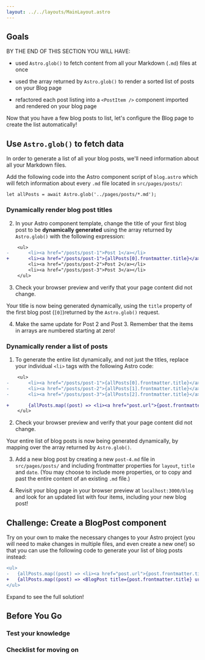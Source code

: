 ```yaml
---
layout: ../../layouts/MainLayout.astro
---
```


## Goals

BY THE END OF THIS SECTION YOU WILL HAVE:

- used `Astro.glob()` to fetch content from all your Markdown (`.md`) files at once

- used the array returned by `Astro.glob()` to render a sorted list of posts on your Blog page

- refactored each post listing into a `<PostItem />` component imported and rendered on your blog page

Now that you have a few blog posts to list, let's configure the Blog page to create the list automatically!

## Use `Astro.glob()` to fetch data

In order to generate a list of all your blog posts, we'll need information about all your Markdown files.

Add the following code into the Astro component script of `blog.astro` which will fetch information about every `.md` file located in `src/pages/posts/`:

```astro
let allPosts = await Astro.glob('../pages/posts/*.md');
```

### Dynamically render blog post titles

2. In your Astro component template, change the title of your first blog post to be **dynamically generated** using the array returned by `Astro.glob()` with the following expression:

```diff
    <ul>
-       <li><a href="/posts/post-1">Post 1</a></li>    
+       <li><a href="/posts/post-1">{allPosts[0].frontmatter.title}</a></li>
        <li><a href="/posts/post-2">Post 2</a></li>
        <li><a href="/posts/post-3">Post 3</a></li>
    </ul>
```

3. Check your browser preview and verify that your page content did not change. 

Your title is now being generated dynamically, using the `title` property of the first blog post (`[0]`)returned by the `Astro.glob()` request.

4. Make the same update for Post 2 and Post 3. Remember that the items in arrays are numbered starting at zero!

### Dynamically render a list of posts

1. To generate the entire list dynamically, and not just the titles, replace your individual `<li>` tags with the following Astro code:
```diff
    <ul>  
-       <li><a href="/posts/post-1">{allPosts[0].frontmatter.title}</a></li>
-       <li><a href="/posts/post-2">{allPosts[1].frontmatter.title}</a></li>
-       <li><a href="/posts/post-3">{allPosts[2].frontmatter.title}</a></li>

+       {allPosts.map((post) => <li><a href="post.url">{post.frontmatter.title}</a></li>)}
    </ul>
```
2. Check your browser preview and verify that your page content did not change.

Your entire list of blog posts is now being generated dynamically, by mapping over the array returned by `Astro.glob()`.

3. Add a new blog post by creating a new `post-4.md` file in `src/pages/posts/` and including frontmatter properties for `layout`, `title` and `date`. (You may choose to include more properties, or to copy and past the entire content of an existing `.md` file.)

4. Revisit your blog page in your browser preview at `localhost:3000/blog` and look for an updated list with four items, including your new blog post!

## Challenge: Create a BlogPost component

Try on your own to make the necessary changes to your Astro project (you will need to make changes in multiple files, and even create a new one!) so that you can use the following code to generate your list of blog posts instead:

```diff
<ul>
-   {allPosts.map((post) => <li><a href="post.url">{post.frontmatter.title}</a></li>)}
+   {allPosts.map((post) => <BlogPost title={post.frontmatter.title} url={post.url}/>)}
</ul>
```
Expand to see the full solution!


## Before You Go

### Test your knowledge

### Checklist for moving on